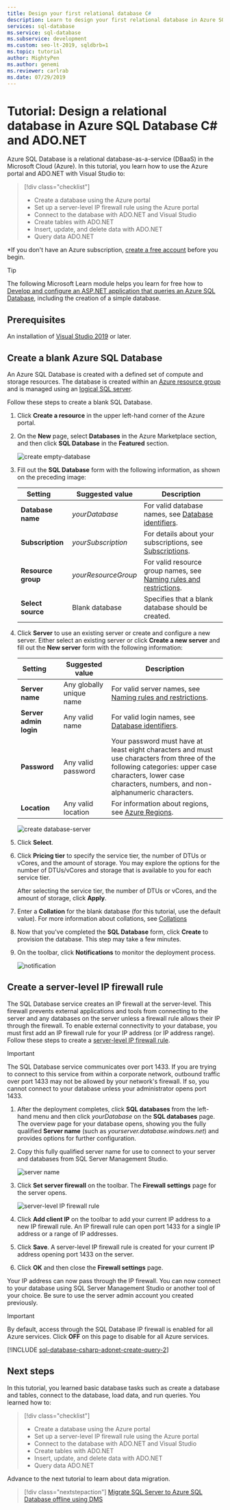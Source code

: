 ```yaml
---
title: Design your first relational database C#
description: Learn to design your first relational database in Azure SQL Database with C# using ADO.NET.
services: sql-database
ms.service: sql-database
ms.subservice: development
ms.custom: seo-lt-2019, sqldbrb=1
ms.topic: tutorial
author: MightyPen
ms.author: genemi
ms.reviewer: carlrab
ms.date: 07/29/2019
---
```

# Tutorial: Design a relational database in Azure SQL Database C&#x23; and ADO.NET

Azure SQL Database is a relational database-as-a-service (DBaaS) in the Microsoft Cloud (Azure). In this tutorial, you learn how to use the Azure portal and ADO.NET with Visual Studio to:

> [!div class="checklist"]
>
> * Create a database using the Azure portal
> * Set up a server-level IP firewall rule using the Azure portal
> * Connect to the database with ADO.NET and Visual Studio
> * Create tables with ADO.NET
> * Insert, update, and delete data with ADO.NET
> * Query data ADO.NET

*If you don't have an Azure subscription, [create a free account](https://azure.microsoft.com/free/) before you begin.

> [!TIP]
> The following Microsoft Learn module helps you learn for free how to [Develop and configure an ASP.NET application that queries an Azure SQL Database](https://docs.microsoft.com/learn/modules/develop-app-that-queries-azure-sql/), including the creation of a simple database.

## Prerequisites

An installation of [Visual Studio 2019](https://www.visualstudio.com/downloads/) or later.

## Create a blank Azure SQL Database

An Azure SQL Database is created with a defined set of compute and storage resources. The database is created within an [Azure resource group](../azure-resource-manager/management/overview.md) and is managed using an [logical SQL server](logical-servers.md).

Follow these steps to create a blank SQL Database.

1. Click **Create a resource** in the upper left-hand corner of the Azure portal.
2. On the **New** page, select **Databases** in the Azure Marketplace section, and then click **SQL Database** in the **Featured** section.

   ![create empty-database](./media/tutorial-design-first-database-csharp/create-empty-database.png)

3. Fill out the **SQL Database** form with the following information, as shown on the preceding image:

    | Setting       | Suggested value | Description |
    | ------------ | ------------------ | ------------------------------------------------- |
    | **Database name** | *yourDatabase* | For valid database names, see [Database identifiers](/sql/relational-databases/databases/database-identifiers). |
    | **Subscription** | *yourSubscription*  | For details about your subscriptions, see [Subscriptions](https://account.windowsazure.com/Subscriptions). |
    | **Resource group** | *yourResourceGroup* | For valid resource group names, see [Naming rules and restrictions](/azure/architecture/best-practices/resource-naming). |
    | **Select source** | Blank database | Specifies that a blank database should be created. |

4. Click **Server** to use an existing server or create and configure a new server. Either select an existing server or click **Create a new server** and fill out the **New server** form with the following information:

    | Setting       | Suggested value | Description |
    | ------------ | ------------------ | ------------------------------------------------- |
    | **Server name** | Any globally unique name | For valid server names, see [Naming rules and restrictions](/azure/architecture/best-practices/resource-naming). |
    | **Server admin login** | Any valid name | For valid login names, see [Database identifiers](/sql/relational-databases/databases/database-identifiers). |
    | **Password** | Any valid password | Your password must have at least eight characters and must use characters from three of the following categories: upper case characters, lower case characters, numbers, and non-alphanumeric characters. |
    | **Location** | Any valid location | For information about regions, see [Azure Regions](https://azure.microsoft.com/regions/). |

    ![create database-server](./media/tutorial-design-first-database-csharp/create-database-server.png)

5. Click **Select**.
6. Click **Pricing tier** to specify the service tier, the number of DTUs or vCores, and the amount of storage. You may explore the options for the number of DTUs/vCores and storage that is available to you for each service tier.

    After selecting the service tier, the number of DTUs or vCores, and the amount of storage, click **Apply**.

7. Enter a **Collation** for the blank database (for this tutorial, use the default value). For more information about collations, see [Collations](/sql/t-sql/statements/collations)

8. Now that you've completed the **SQL Database** form, click **Create** to provision the database. This step may take a few minutes.

9. On the toolbar, click **Notifications** to monitor the deployment process.

   ![notification](./media/tutorial-design-first-database-csharp/notification.png)

## Create a server-level IP firewall rule

The SQL Database service creates an IP firewall at the server-level. This firewall prevents external applications and tools from connecting to the server and any databases on the server unless a firewall rule allows their IP through the firewall. To enable external connectivity to your database, you must first add an IP firewall rule for your IP address (or IP address range). Follow these steps to create a [server-level IP firewall rule](firewall-configure.md).

> [!IMPORTANT]
> The SQL Database service communicates over port 1433. If you are trying to connect to this service from within a corporate network, outbound traffic over port 1433 may not be allowed by your network's firewall. If so, you cannot connect to your database unless your administrator opens port 1433.

1. After the deployment completes, click **SQL databases** from the left-hand menu and then click *yourDatabase* on the **SQL databases** page. The overview page for your database opens, showing you the fully qualified **Server name** (such as *yourserver.database.windows.net*) and provides options for further configuration.

2. Copy this fully qualified server name for use to connect to your server and databases from SQL Server Management Studio.

   ![server name](./media/tutorial-design-first-database-csharp/server-name.png)

3. Click **Set server firewall** on the toolbar. The **Firewall settings** page for the server opens.

   ![server-level IP firewall rule](./media/tutorial-design-first-database-csharp/server-firewall-rule.png)

4. Click **Add client IP** on the toolbar to add your current IP address to a new IP firewall rule. An IP firewall rule can open port 1433 for a single IP address or a range of IP addresses.

5. Click **Save**. A server-level IP firewall rule is created for your current IP address opening port 1433 on the server.

6. Click **OK** and then close the **Firewall settings** page.

Your IP address can now pass through the IP firewall. You can now connect to your database using SQL Server Management Studio or another tool of your choice. Be sure to use the server admin account you created previously.

> [!IMPORTANT]
> By default, access through the SQL Database IP firewall is enabled for all Azure services. Click **OFF** on this page to disable for all Azure services.

[!INCLUDE [sql-database-csharp-adonet-create-query-2](../../../includes/sql-database-csharp-adonet-create-query-2.md)]

## Next steps

In this tutorial, you learned basic database tasks such as create a database and tables, connect to the database, load data, and run queries. You learned how to:

> [!div class="checklist"]
>
> * Create a database using the Azure portal
> * Set up a server-level IP firewall rule using the Azure portal
> * Connect to the database with ADO.NET and Visual Studio
> * Create tables with ADO.NET
> * Insert, update, and delete data with ADO.NET
> * Query data ADO.NET

Advance to the next tutorial to learn about data migration.

> [!div class="nextstepaction"]
> [Migrate SQL Server to Azure SQL Database offline using DMS](../../dms/tutorial-sql-server-to-azure-sql.md)
